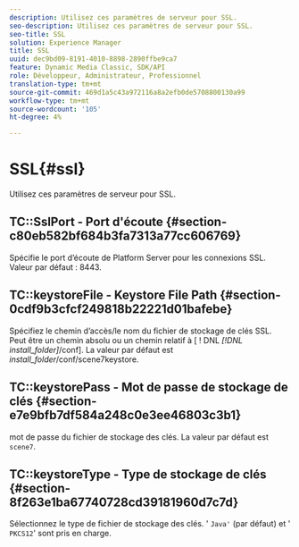 ```yaml
---
description: Utilisez ces paramètres de serveur pour SSL.
seo-description: Utilisez ces paramètres de serveur pour SSL.
seo-title: SSL
solution: Experience Manager
title: SSL
uuid: dec9bd09-8191-4010-8898-2890ffbe9ca7
feature: Dynamic Media Classic, SDK/API
role: Développeur, Administrateur, Professionnel
translation-type: tm+mt
source-git-commit: 469d1a5c43a972116a8a2efb0de5708800130a99
workflow-type: tm+mt
source-wordcount: '105'
ht-degree: 4%

---
```



# SSL{#ssl}

Utilisez ces paramètres de serveur pour SSL.

## TC::SslPort - Port d&#39;écoute {#section-c80eb582bf684b3fa7313a77cc606769}

Spécifie le port d’écoute de Platform Server pour les connexions SSL. Valeur par défaut : 8443.

## TC::keystoreFile - Keystore File Path {#section-0cdf9b3cfcf249818b22221d01bafebe}

Spécifiez le chemin d’accès/le nom du fichier de stockage de clés SSL. Peut être un chemin absolu ou un chemin relatif à [ ! DNL *[!DNL install_folder]*/conf]. La valeur par défaut est *install_folder*/conf/scene7keystore.

## TC::keystorePass - Mot de passe de stockage de clés {#section-e7e9bfb7df584a248c0e3ee46803c3b1}

mot de passe du fichier de stockage des clés. La valeur par défaut est `scene7`.

## TC::keystoreType - Type de stockage de clés {#section-8f263e1ba67740728cd39181960d7c7d}

Sélectionnez le type de fichier de stockage des clés. &#39; `Java'` (par défaut) et &#39; `PKCS12`&#39; sont pris en charge.
